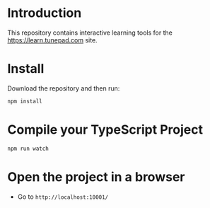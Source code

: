 # Introduction 
This repository contains interactive learning tools for the https://learn.tunepad.com site.

# Install
Download the repository and then run:
```sh
npm install
```

# Compile your TypeScript Project
```sh
npm run watch
```

# Open the project in a browser

* Go to `http://localhost:10001/`


